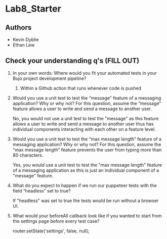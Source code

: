 # Lab8_Starter

## Authors
- Kevin Dyblie
- Ethan Lew

## Check your understanding q's (FILL OUT)
1. In your own words: Where would you fit your automated tests in your Bujo project development pipeline? 
   
   1. Within a Github action that runs whenever code is pushed

2. Would you use a unit test to test the “message” feature of a messaging application? Why or why not? For this question, assume the “message” feature allows a user to write and send a message to another user.

    No, you would not use a unit test to test the "message" as this feature allows a user to write and send a message to another user thus has individual components interacting with each other on a feature level.

3. Would you use a unit test to test the “max message length” feature of a messaging application? Why or why not? For this question, assume the “max message length” feature prevents the user from typing more than 80 characters.

    Yes, you would use a unit test to test the "max message length" feature of a messaging application as this is just an individual component of a "message" feature.

4. What do you expect to happen if we run our puppeteer tests with the field “headless” set to true?

    If "headless" was set to true the tests would be run without a browser UI.

5. What would your beforeAll callback look like if you wanted to start from the settings page before every test case?

    router.setState('settings', false, null);

